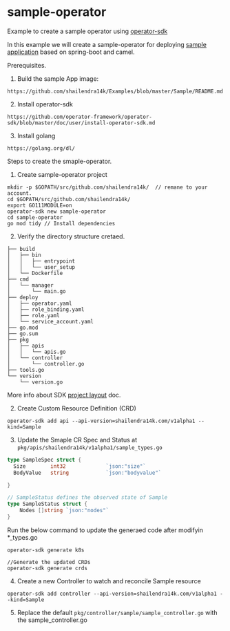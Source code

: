# sample-operator
Example to create a sample operator using [operator-sdk](https://github.com/operator-framework/operator-sdk)

In this example we will create a sample-operator for deploying [sample application](https://github.com/shailendra14k/Examples/tree/master/Sample) based on spring-boot and camel. 

Prerequisites.

1. Build the sample App image:
~~~
https://github.com/shailendra14k/Examples/blob/master/Sample/README.md
~~~

2. Install operator-sdk 
~~~
https://github.com/operator-framework/operator-sdk/blob/master/doc/user/install-operator-sdk.md
~~~

3. Install golang
~~~
https://golang.org/dl/
~~~


Steps to create the smaple-operator.

1. Create sample-operator project
~~~
mkdir -p $GOPATH/src/github.com/shailendra14k/  // remane to your account.
cd $GOPATH/src/github.com/shailendra14k/
export GO111MODULE=on
operator-sdk new sample-operator
cd sample-operator
go mod tidy // Install dependencies
~~~

2. Verify the directory structure cretaed. 
~~~
├── build
│   ├── bin
│   │   ├── entrypoint
│   │   └── user_setup
│   └── Dockerfile
├── cmd
│   └── manager
│       └── main.go
├── deploy
│   ├── operator.yaml
│   ├── role_binding.yaml
│   ├── role.yaml
│   └── service_account.yaml
├── go.mod
├── go.sum
├── pkg
│   ├── apis
│   │   └── apis.go
│   └── controller
│       └── controller.go
├── tools.go
└── version
    └── version.go
~~~
More info about SDK [project layout](https://github.com/operator-framework/operator-sdk/blob/master/doc/project_layout.md) doc.

2. Create Custom Resource Definition (CRD)
~~~
operator-sdk add api --api-version=shailendra14k.com/v1alpha1 --kind=Sample
~~~

3. Update the Smaple CR Spec and Status at `pkg/apis/shailendra14k/v1alpha1/sample_types.go`
~~~Go
type SampleSpec struct {
  Size        int32             `json:"size"`
  BodyValue   string            `json:"bodyvalue"`

}

// SampleStatus defines the observed state of Sample
type SampleStatus struct {
    Nodes []string `json:"nodes"`
}

~~~

Run the below command to update the generaed code after modifyin *_types.go
~~~
operator-sdk generate k8s

//Generate the updated CRDs
operator-sdk generate crds
~~~

4. Create a new Controller to watch and reconcile Sample resource
~~~
operator-sdk add controller --api-version=shailendra14k.com/v1alpha1 --kind=Sample
~~~

5. Replace the default `pkg/controller/sample/sample_controller.go` with the sample_controller.go 







